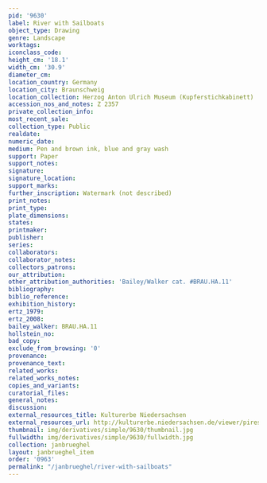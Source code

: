 ```yaml
---
pid: '9630'
label: River with Sailboats
object_type: Drawing
genre: Landscape
worktags:
iconclass_code:
height_cm: '18.1'
width_cm: '30.9'
diameter_cm:
location_country: Germany
location_city: Braunschweig
location_collection: Herzog Anton Ulrich Museum (Kupferstichkabinett)
accession_nos_and_notes: Z 2357
private_collection_info:
most_recent_sale:
collection_type: Public
realdate:
numeric_date:
medium: Pen and brown ink, blue and gray wash
support: Paper
support_notes:
signature:
signature_location:
support_marks:
further_inscription: Watermark (not described)
print_notes:
print_type:
plate_dimensions:
states:
printmaker:
publisher:
series:
collaborators:
collaborator_notes:
collectors_patrons:
our_attribution:
other_attribution_authorities: 'Bailey/Walker cat. #BRAU.HA.11'
bibliography:
biblio_reference:
exhibition_history:
ertz_1979:
ertz_2008:
bailey_walker: BRAU.HA.11
hollstein_no:
bad_copy:
exclude_from_browsing: '0'
provenance:
provenance_text:
related_works:
related_works_notes:
copies_and_variants:
curatorial_files:
general_notes:
discussion:
external_resources_title: Kulturerbe Niedersachsen
external_resources_url: http://kulturerbe.niedersachsen.de/viewer/piresolver
thumbnail: img/derivatives/simple/9630/thumbnail.jpg
fullwidth: img/derivatives/simple/9630/fullwidth.jpg
collection: janbrueghel
layout: janbrueghel_item
order: '0963'
permalink: "/janbrueghel/river-with-sailboats"
---
```

